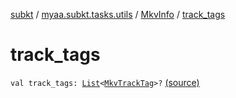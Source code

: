 [subkt](../../index.md) / [myaa.subkt.tasks.utils](../index.md) / [MkvInfo](index.md) / [track_tags](./track_tags.md)

# track_tags

`val track_tags: `[`List`](https://kotlinlang.org/api/latest/jvm/stdlib/kotlin.collections/-list/index.html)`<`[`MkvTrackTag`](../-mkv-track-tag/index.md)`>?` [(source)](https://github.com/Myaamori/SubKt/blob/0.1.10/src/main/kotlin/myaa/subkt/tasks/utils/mkvmerge.kt#L128)